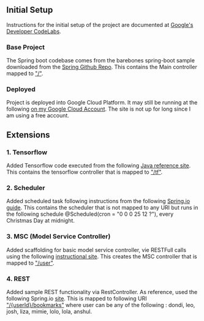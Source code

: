 ## Initial Setup

Instructions for the initial setup of the project are documented at [Google's Developer CodeLabs](https://codelabs.developers.google.com/codelabs/cloud-app-engine-springboot/index.html).

### Base Project 

The Spring boot codebase comes from the barebones spring-boot sample downloaded from the [Spring Github Repo](https://github.com/spring-guides/gs-spring-boot). This contains the Main controller mapped to ["/"](http://deocampo-barebones.appspot.com/).

### Deployed

Project is deployed into Google Cloud Platform. It may still be running at the following [on my Google Cloud Account](http://deocampo-barebones.appspot.com/). The site is not up for long since I am using a free account.


## Extensions

### 1. Tensorflow

Added Tensorflow code executed from the following [Java reference site](https://www.tensorflow.org/install/install_java). This contains the tensorflow controller that is mapped to ["/tf"](http://deocampo-barebones.appspot.com/tf).

### 2. Scheduler

Added scheduled task following instructions from the following [Spring.io guide](https://spring.io/guides/gs/scheduling-tasks/). This contains the scheduler that is not mapped to any URI but runs in the following schedule @Scheduled(cron = "0 0 0 25 12 ?"), every Christmas Day at midnight.

### 3. MSC (Model Service Controller) 

Added scaffolding for basic model service controller, vie RESTFull calls using the following [instructional site](http://websystique.com/springmvc/spring-mvc-4-restful-web-services-crud-example-resttemplate/). This creates the MSC controller that is mapped to  ["/user"](http://deocampo-barebones.appspot.com/user/).

### 4. REST 

Added sample REST functionality via RestController. As reference, used the following Spring.io [site](https://spring.io/guides/tutorials/bookmarks/). This is mapped to following URI ["/{userId}/bookmarks"]() where user can be any of the following : dondi, leo, josh, liza, mimie, lolo, lola, anshul.


